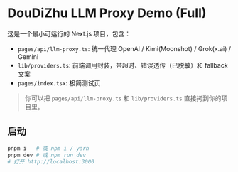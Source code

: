 # DouDiZhu LLM Proxy Demo (Full)

这是一个最小可运行的 Next.js 项目，包含：

- `pages/api/llm-proxy.ts`: 统一代理 OpenAI / Kimi(Moonshot) / Grok(x.ai) / Gemini
- `lib/providers.ts`: 前端调用封装，带超时、错误透传（已脱敏）和 fallback 文案
- `pages/index.tsx`: 极简测试页

> 你可以把 `pages/api/llm-proxy.ts` 和 `lib/providers.ts` 直接拷到你的项目里。

## 启动

```bash
pnpm i   # 或 npm i / yarn
pnpm dev # 或 npm run dev
# 打开 http://localhost:3000
```
